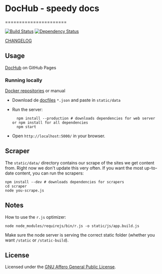 # DocHub - speedy docs
======================

[![Build Status](https://travis-ci.org/neiesc/dochub.png?branch=master)](https://travis-ci.org/neiesc/dochub)
[![Dependency Status](https://gemnasium.com/neiesc/dochub.png)](https://gemnasium.com/neiesc/dochub)


[CHANGELOG](CHANGELOG.md)

## Usage
[DocHub](http://edineisc.com.br/dochub/) on GitHub Pages
### Running locally
[Docker repositories](https://registry.hub.docker.com/u/mildred/dochub/) or manual

* Download de [docfiles](https://github.com/neiesc/dochub/tree/gh-pages) `*.json` and paste in `static/data`

* Run the server:

        npm install --production # downloads dependencies for web server or npm install for all dependencies
        npm start

* Open `http://localhost:5000/` in your browser.

## Scraper

The `static/data/` directory contains our scrape of the sites we get content from. Right now we don't update this very often. If you want the most up-to-date content, you can run the scrapers:

    npm install --dev # downloads dependencies for scrapers
    cd scraper
    node you-scrape.js

## Notes

How to use the `r.js` optimizer:

    node node_modules/requirejs/bin/r.js -o static/js/app.build.js

Make sure the node server is serving the correct static folder
(whether you want `/static` or `/static-build`).

## License

Licensed under the [GNU Affero General Public License](https://github.com/neiesc/dochub/blob/master/LICENSE).
